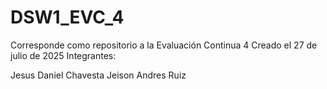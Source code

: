 # DSW1_EVC_4
Corresponde como repositorio a la Evaluación Continua 4
Creado el 27 de julio de 2025
Integrantes:

Jesus Daniel Chavesta
Jeison Andres Ruiz
